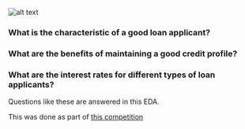 ![alt text](https://github.com/user-attachments/assets/f6a099e6-5544-4076-b371-bd0e4b64ef5e)

### What is the characteristic of a good loan applicant?
### What are the benefits of maintaining a good credit profile?
### What are the interest rates for different types of loan applicants?


Questions like these are answered in this EDA.

This was done as part of [this competition](https://www.kaggle.com/competitions/playground-series-s4e10)
